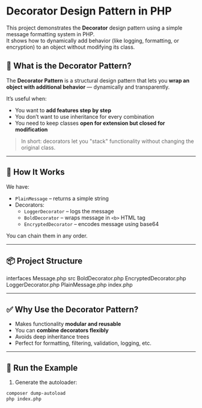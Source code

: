 # Decorator Design Pattern in PHP

This project demonstrates the **Decorator** design pattern using a simple message formatting system in PHP.  
It shows how to dynamically add behavior (like logging, formatting, or encryption) to an object without modifying its class.

## 🧠 What is the Decorator Pattern?

The **Decorator Pattern** is a structural design pattern that lets you **wrap an object with additional behavior** — dynamically and transparently.

It’s useful when:
- You want to **add features step by step**
- You don’t want to use inheritance for every combination
- You need to keep classes **open for extension but closed for modification**

> In short: decorators let you "stack" functionality without changing the original class.

---

## 🧪 How It Works

We have:
- `PlainMessage` – returns a simple string
- Decorators:
    - `LoggerDecorator` – logs the message
    - `BoldDecorator` – wraps message in `<b>` HTML tag
    - `EncryptedDecorator` – encodes message using base64

You can chain them in any order.

---

## 📦 Project Structure

interfaces
    Message.php
src
    BoldDecorator.php
    EncryptedDecorator.php
    LoggerDecorator.php
    PlainMessage.php
index.php


---

## ✅ Why Use the Decorator Pattern?

- Makes functionality **modular and reusable**
- You can **combine decorators flexibly**
- Avoids deep inheritance trees
- Perfect for formatting, filtering, validation, logging, etc.

---

## 🧪 Run the Example

1. Generate the autoloader:

```bash
composer dump-autoload
php index.php
